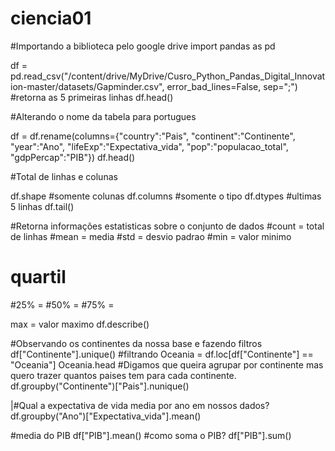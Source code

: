 # ciencia01
#Importando a biblioteca pelo google drive
import pandas as pd

df = pd.read_csv("/content/drive/MyDrive/Cusro_Python_Pandas_Digital_Innovation-master/datasets/Gapminder.csv", error_bad_lines=False, sep=";")
#retorna as 5 primeiras linhas
df.head()

#Alterando o nome da tabela para portugues

df = df.rename(columns={"country":"Pais", "continent":"Continente", "year":"Ano", "lifeExp":"Expectativa_vida", "pop":"populacao_total", "gdpPercap":"PIB"})
df.head()

#Total de linhas e colunas

df.shape
#somente colunas
df.columns
#somente o tipo
df.dtypes
#ultimas 5 linhas
df.tail()

#Retorna informações estatisticas sobre o conjunto de dados
#count = total de linhas
#mean = media
#std = desvio padrao
#min = valor minimo
#  quartil
#25% =
#50% =
#75% = 

max = valor maximo
df.describe()

#Observando os continentes da nossa base e fazendo filtros
df["Continente"].unique()
#filtrando
Oceania = df.loc[df["Continente"] == "Oceania"]
Oceania.head
#Digamos que queira agrupar por continente mas quero trazer quantos paises tem para cada continente.
df.groupby("Continente")["Pais"].nunique()

|#Qual a expectativa de vida media por ano em nossos dados?
df.groupby("Ano")["Expectativa_vida"].mean()

#media do PIB
df["PIB"].mean()
#como soma o PIB?
df["PIB"].sum()


